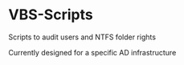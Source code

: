 # VBS-Scripts
Scripts to audit users and NTFS folder rights

Currently designed for a specific AD infrastructure
